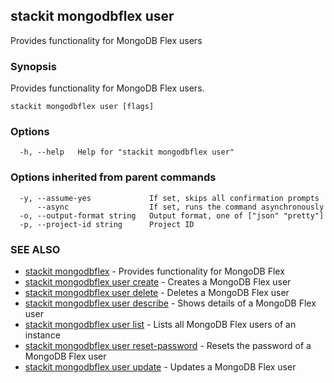 ## stackit mongodbflex user

Provides functionality for MongoDB Flex users

### Synopsis

Provides functionality for MongoDB Flex users.

```
stackit mongodbflex user [flags]
```

### Options

```
  -h, --help   Help for "stackit mongodbflex user"
```

### Options inherited from parent commands

```
  -y, --assume-yes             If set, skips all confirmation prompts
      --async                  If set, runs the command asynchronously
  -o, --output-format string   Output format, one of ["json" "pretty"]
  -p, --project-id string      Project ID
```

### SEE ALSO

* [stackit mongodbflex](./stackit_mongodbflex.md)	 - Provides functionality for MongoDB Flex
* [stackit mongodbflex user create](./stackit_mongodbflex_user_create.md)	 - Creates a MongoDB Flex user
* [stackit mongodbflex user delete](./stackit_mongodbflex_user_delete.md)	 - Deletes a MongoDB Flex user
* [stackit mongodbflex user describe](./stackit_mongodbflex_user_describe.md)	 - Shows details of a MongoDB Flex user
* [stackit mongodbflex user list](./stackit_mongodbflex_user_list.md)	 - Lists all MongoDB Flex users of an instance
* [stackit mongodbflex user reset-password](./stackit_mongodbflex_user_reset-password.md)	 - Resets the password of a MongoDB Flex user
* [stackit mongodbflex user update](./stackit_mongodbflex_user_update.md)	 - Updates a MongoDB Flex user

